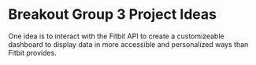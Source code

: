 # Breakout Group 3 Project Ideas

One idea is to interact with the Fitbit API to create a customizeable dashboard to display data in more accessible and personalized ways than Fitbit provides.

